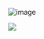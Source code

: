 ![image](https://github.com/ismailbarka/ismailbarka/assets/117702693/d3ca7dae-650e-4fff-ad77-a67d8f020383)

<img src="https://github-readme-stats.vercel.app/api?username=ismailbarka&count_private=true&show_icons=true&theme=vue-dark"/>
